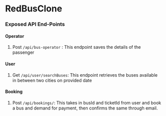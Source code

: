 ﻿# RedBusClone

### Exposed API End-Points
#### Operator
1. Post `/api/bus-operator` : This endpoint saves the details of the passenger

#### User
1. Get `/api/user/searchBuses`: This endpoint retrieves the buses available in between two cities on provided date

#### Booking
1. Post `/api/bookings/`: This takes in busId and ticketId from user and book a bus and demand for payment, then confirms the same through email.
